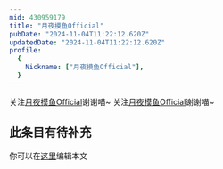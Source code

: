 ```yaml
---
mid: 430959179
title: "月夜摸鱼Official"
pubDate: "2024-11-04T11:22:12.620Z"
updatedDate: "2024-11-04T11:22:12.620Z"
profile:
  {
    Nickname: ["月夜摸鱼Official"],
  }
---
```


关注[月夜摸鱼Official](https://space.bilibili.com/430959179)谢谢喵~ 关注[月夜摸鱼Official](https://space.bilibili.com/430959179)谢谢喵~

## 此条目有待补充
你可以在[这里](https://github.com/Yuhanawa/VTuber.ICU-Content/edit/master/v/月夜摸鱼Official/index.md)编辑本文
